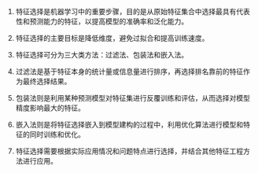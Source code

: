 1. 特征选择是机器学习中的重要步骤，目的是从原始特征集合中选择最具有代表性和预测能力的特征，以提高模型的准确率和泛化能力。

2. 特征选择的主要目标是降低维度，避免过拟合和提高训练速度。

3. 特征选择可分为三大类方法：过滤法、包装法和嵌入法。

4. 过滤法是基于特征本身的统计量或信息量进行排序，再选择排名靠前的特征作为最终选择结果。

5. 包装法则是利用某种预测模型对特征集进行反覆训练和评估，从而选择对模型精度影响最大的特征。

6. 嵌入法则是将特征选择嵌入到模型建构的过程中，利用优化算法进行模型和特征的同时训练和优化。

7. 特征选择需要根据实际应用情况和问题特点进行选择，并结合其他特征工程方法进行应用。